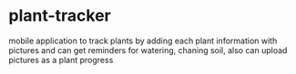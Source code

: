# plant-tracker
mobile application to track plants by adding each plant information with pictures and can get reminders for watering, chaning soil, also can upload pictures as a plant progress
